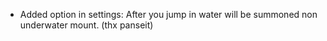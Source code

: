 * Added option in settings: After you jump in water will be summoned non underwater mount. (thx panseit)